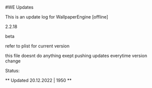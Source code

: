 #WE Updates


This is an update log for WallpaperEngine [offline]


2.2.18

beta


refer to plist for current version 







this file doesnt do anything exept pushing updates everytime version change




Status:



** Updated 20.12.2022 | 1950 **
